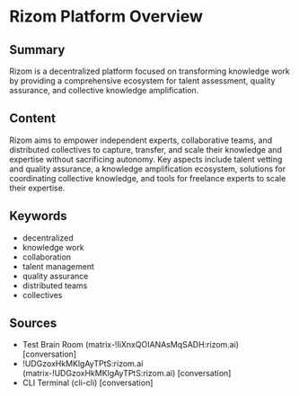 # Rizom Platform Overview

## Summary
Rizom is a decentralized platform focused on transforming knowledge work by providing a comprehensive ecosystem for talent assessment, quality assurance, and collective knowledge amplification.

## Content
Rizom aims to empower independent experts, collaborative teams, and distributed collectives to capture, transfer, and scale their knowledge and expertise without sacrificing autonomy. Key aspects include talent vetting and quality assurance, a knowledge amplification ecosystem, solutions for coordinating collective knowledge, and tools for freelance experts to scale their expertise.

## Keywords

- decentralized
- knowledge work
- collaboration
- talent management
- quality assurance
- distributed teams
- collectives

## Sources

- Test Brain Room (matrix-!IiXnxQOIANAsMqSADH:rizom.ai) [conversation]
- !UDGzoxHkMKlgAyTPtS:rizom.ai (matrix-!UDGzoxHkMKlgAyTPtS:rizom.ai) [conversation]
- CLI Terminal (cli-cli) [conversation]